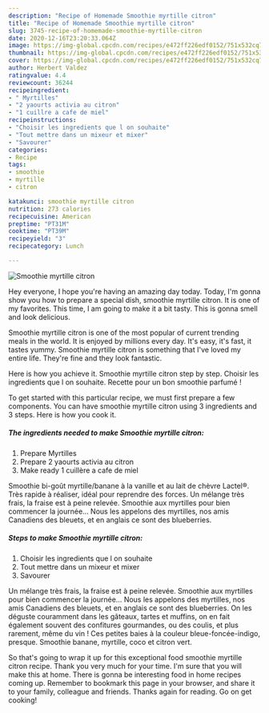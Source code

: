 ```yaml
---
description: "Recipe of Homemade Smoothie myrtille citron"
title: "Recipe of Homemade Smoothie myrtille citron"
slug: 3745-recipe-of-homemade-smoothie-myrtille-citron
date: 2020-12-16T23:20:33.064Z
image: https://img-global.cpcdn.com/recipes/e472ff226edf0152/751x532cq70/smoothie-myrtille-citron-photo-principale-de-la-recette.jpg
thumbnail: https://img-global.cpcdn.com/recipes/e472ff226edf0152/751x532cq70/smoothie-myrtille-citron-photo-principale-de-la-recette.jpg
cover: https://img-global.cpcdn.com/recipes/e472ff226edf0152/751x532cq70/smoothie-myrtille-citron-photo-principale-de-la-recette.jpg
author: Herbert Valdez
ratingvalue: 4.4
reviewcount: 36244
recipeingredient:
- " Myrtilles"
- "2 yaourts activia au citron"
- "1 cuillre a cafe de miel"
recipeinstructions:
- "Choisir les ingredients que l on souhaite"
- "Tout mettre dans un mixeur et mixer"
- "Savourer"
categories:
- Recipe
tags:
- smoothie
- myrtille
- citron

katakunci: smoothie myrtille citron 
nutrition: 273 calories
recipecuisine: American
preptime: "PT31M"
cooktime: "PT39M"
recipeyield: "3"
recipecategory: Lunch

---
```



![Smoothie myrtille citron](https://img-global.cpcdn.com/recipes/e472ff226edf0152/751x532cq70/smoothie-myrtille-citron-photo-principale-de-la-recette.jpg)

Hey everyone, I hope you're having an amazing day today. Today, I'm gonna show you how to prepare a special dish, smoothie myrtille citron. It is one of my favorites. This time, I am going to make it a bit tasty. This is gonna smell and look delicious.

Smoothie myrtille citron is one of the most popular of current trending meals in the world. It is enjoyed by millions every day. It's easy, it's fast, it tastes yummy. Smoothie myrtille citron is something that I've loved my entire life. They're fine and they look fantastic.

Here is how you achieve it. Smoothie myrtille citron step by step. Choisir les ingredients que l on souhaite. Recette pour un bon smoothie parfumé !


To get started with this particular recipe, we must first prepare a few components. You can have smoothie myrtille citron using 3 ingredients and 3 steps. Here is how you cook it.

<!--inarticleads1-->

##### The ingredients needed to make Smoothie myrtille citron:

1. Prepare  Myrtilles
1. Prepare 2 yaourts activia au citron
1. Make ready 1 cuillère a cafe de miel


Smoothie bi-goût myrtille/banane à la vanille et au lait de chèvre Lactel®. Très rapide à réaliser, idéal pour reprendre des forces. Un mélange très frais, la fraise est à peine relevée. Smoothie aux myrtilles pour bien commencer la journée… Nous les appelons des myrtilles, nos amis Canadiens des bleuets, et en anglais ce sont des blueberries. 

<!--inarticleads2-->

##### Steps to make Smoothie myrtille citron:

1. Choisir les ingredients que l on souhaite
1. Tout mettre dans un mixeur et mixer
1. Savourer


Un mélange très frais, la fraise est à peine relevée. Smoothie aux myrtilles pour bien commencer la journée… Nous les appelons des myrtilles, nos amis Canadiens des bleuets, et en anglais ce sont des blueberries. On les déguste couramment dans les gâteaux, tartes et muffins, on en fait également souvent des confitures gourmandes, ou des coulis, et plus rarement, même du vin ! Ces petites baies à la couleur bleue-foncée-indigo, presque. Smoothie banane, myrtille, coco et citron vert. 

So that's going to wrap it up for this exceptional food smoothie myrtille citron recipe. Thank you very much for your time. I'm sure that you will make this at home. There is gonna be interesting food in home recipes coming up. Remember to bookmark this page in your browser, and share it to your family, colleague and friends. Thanks again for reading. Go on get cooking!
